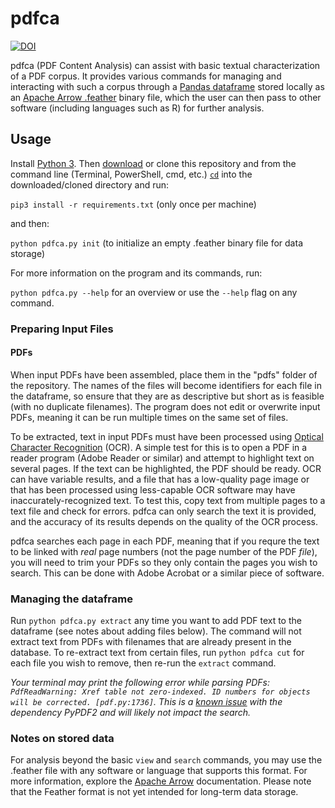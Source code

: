 # pdfca

[![DOI](https://zenodo.org/badge/145485474.svg)](https://zenodo.org/badge/latestdoi/145485474)

pdfca (PDF Content Analysis) can assist with basic textual characterization of a PDF corpus. It provides various commands for managing and interacting with such a corpus through a [Pandas dataframe](https://pandas.pydata.org/pandas-docs/stable/reference/api/pandas.DataFrame.html) stored locally as an [Apache Arrow .feather](https://github.com/wesm/feather) binary file, which the user can then pass to other software (including languages such as R) for further analysis.

## Usage
Install [Python 3](https://www.python.org/downloads/). Then [download](https://github.com/tylerdq/pdfca/archive/master.zip) or clone this repository and from the command line (Terminal, PowerShell, cmd, etc.) [`cd`](https://www.git-tower.com/learn/git/ebook/en/command-line/appendix/command-line-101) into the downloaded/cloned directory and run:

`pip3 install -r requirements.txt` (only once per machine)

and then:

`python pdfca.py init` (to initialize an empty .feather binary file for data storage)

For more information on the program and its commands, run:

`python pdfca.py --help` for an overview or use the `--help` flag on any command.

### Preparing Input Files
#### PDFs
When input PDFs have been assembled, place them in the "pdfs" folder of the repository. The names of the files will become identifiers for each file in the dataframe, so ensure that they are as descriptive but short as is feasible (with no duplicate filenames). The program does not edit or overwrite input PDFs, meaning it can be run multiple times on the same set of files.

To be extracted, text in input PDFs must have been processed using [Optical Character Recognition](https://en.wikipedia.org/wiki/Optical_character_recognition) (OCR). A simple test for this is to open a PDF in a reader program (Adobe Reader or similar) and attempt to highlight text on several pages. If the text can be highlighted, the PDF should be ready. OCR can have variable results, and a file that has a low-quality page image or that has been processed using less-capable OCR software may have inaccurately-recognized text. To test this, copy text from multiple pages to a text file and check for errors. pdfca can only search the text it is provided, and the accuracy of its results depends on the quality of the OCR process.

pdfca searches each page in each PDF, meaning that if you requre the text to be linked with *real* page numbers (not the page number of the PDF *file*), you will need to trim your PDFs so they only contain the pages you wish to search. This can be done with Adobe Acrobat or a similar piece of software.

### Managing the dataframe

Run `python pdfca.py extract` any time you want to add PDF text to the dataframe (see notes about adding files below). The command will not extract text from PDFs with filenames that are already present in the database. To re-extract text from certain files, run `python pdfca cut` for each file you wish to remove, then re-run the `extract` command.

*Your terminal may print the following error while parsing PDFs: `PdfReadWarning: Xref table not zero-indexed. ID numbers for objects will be corrected. [pdf.py:1736]`. This is a [known issue](https://github.com/mstamy2/PyPDF2/issues/36) with the dependency PyPDF2 and will likely not impact the search.*

### Notes on stored data
For analysis beyond the basic `view` and `search` commands, you may use the .feather file with any software or language that supports this format. For more information, explore the [Apache Arrow](https://arrow.apache.org/) documentation. Please note that the Feather format is not yet intended for long-term data storage.